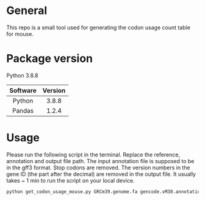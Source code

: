 # General
This repo is a small tool used for generating the codon usage count table for mouse.

# Package version
Python 3.8.8

| Software | Version    |
| :---:   | :---: |
| Python | 3.8.8 |
| Pandas | 1.2.4 |


# Usage
Please run the following script in the terminal. Replace the reference, annotation and output file path. The input annotation file is supposed to be in the gff3 format. Stop codons are removed. The version numbers in the gene ID (the part after the decimal) are removed in the output file. It usually takes ~ 1 min to run the script on your local device.
```bash
python get_codon_usage_mouse.py GRCm39.genome.fa gencode.vM30.annotation.gff3 CDS_mouse.csv
```
